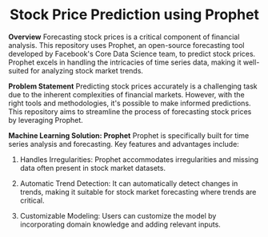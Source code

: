 
# <h1 align="center" id="heading"> Stock Price Prediction using Prophet
</h1>


**Overview**
Forecasting stock prices is a critical component of financial analysis. This repository uses Prophet, an open-source forecasting tool developed by Facebook's Core Data Science team, to predict stock prices. Prophet excels in handling the intricacies of time series data, making it well-suited for analyzing stock market trends.

**Problem Statement**
Predicting stock prices accurately is a challenging task due to the inherent complexities of financial markets. However, with the right tools and methodologies, it's possible to make informed predictions. This repository aims to streamline the process of forecasting stock prices by leveraging Prophet.

**Machine Learning Solution: Prophet**
Prophet is specifically built for time series analysis and forecasting. Key features and advantages include:

1.  Handles Irregularities: Prophet accommodates irregularities and missing data often present in stock market datasets.

2.  Automatic Trend Detection: It can automatically detect changes in trends, making it suitable for stock market forecasting where trends are critical.
   
3.  Customizable Modeling: Users can customize the model by incorporating domain knowledge and adding relevant inputs.
